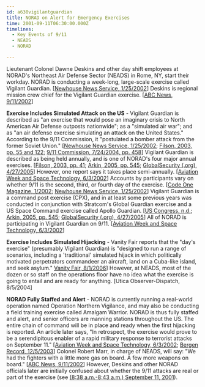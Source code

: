 ```yaml
---
id: a630vigilantguardian
title: NORAD on Alert for Emergency Exercises
time: 2001-09-11T06:30:00.000Z
timelines:
  - Key Events of 9/11
  - NEADS
  - NORAD

---
```


Lieutenant Colonel Dawne Deskins and other day shift employees at NORAD's Northeast Air Defense Sector (NEADS) in Rome, NY, start their workday. NORAD is conducting a week-long, large-scale exercise called Vigilant Guardian. [[Newhouse News Service, 1/25/2002][1]] Deskins is regional mission crew chief for the Vigilant Guardian exercise. [[ABC News, 9/11/2002][2]]

**Exercise Includes Simulated Attack on the US** - Vigilant Guardian is described as "an exercise that would pose an imaginary crisis to North American Air Defense outposts nationwide"; as a "simulated air war"; and as "an air defense exercise simulating an attack on the United States." According to the 9/11 Commission, it "postulated a bomber attack from the former Soviet Union." [[Newhouse News Service, 1/25/2002][1]; [Filson, 2003, pp. 55 and 122][3]; [9/11 Commission, 7/24/2004, pp. 458][4]] Vigilant Guardian is described as being held annually, and is one of NORAD's four major annual exercises. [[Filson, 2003, pp. 41][3]; [Arkin, 2005, pp. 545][5]; [GlobalSecurity (.org), 4/27/2005][6]] However, one report says it takes place semi-annually. [[Aviation Week and Space Technology, 6/3/2002][7]] Accounts by participants vary on whether 9/11 is the second, third, or fourth day of the exercise. [[Code One Magazine, 1/2002][8]; [Newhouse News Service, 1/25/2002][1]] Vigilant Guardian is a command post exercise (CPX), and in at least some previous years was conducted in conjunction with Stratcom's Global Guardian exercise and a US Space Command exercise called Apollo Guardian. [[US Congress, n.d.][9]; [Arkin, 2005, pp. 545][5]; [GlobalSecurity (.org), 4/27/2005][6]] All of NORAD is participating in Vigilant Guardian on 9/11. [[Aviation Week and Space Technology, 6/3/2002][7]]

**Exercise Includes Simulated Hijacking** - Vanity Fair reports that the "day's exercise" (presumably Vigilant Guardian) is "designed to run a range of scenarios, including a 'traditional' simulated hijack in which politically motivated perpetrators commandeer an aircraft, land on a Cuba-like island, and seek asylum." [Vanity Fair, 8/1/2006][10]] However, at NEADS, most of the dozen or so staff on the operations floor have no idea what the exercise is going to entail and are ready for anything. [Utica Observer-Dispatch, 8/5/2004]

**NORAD Fully Staffed and Alert** - NORAD is currently running a real-world operation named Operation Northern Vigilance, and may also be conducting a field training exercise called Amalgam Warrior. NORAD is thus fully staffed and alert, and senior officers are manning stations throughout the US. The entire chain of command will be in place and ready when the first hijacking is reported. An article later says, "In retrospect, the exercise would prove to be a serendipitous enabler of a rapid military response to terrorist attacks on September 11." [[Aviation Week and Space Technology, 6/3/2002][7]; [Bergen Record, 12/5/2003][11]] Colonel Robert Marr, in charge of NEADS, will say: "We had the fighters with a little more gas on board. A few more weapons on board." [[ABC News, 9/11/2002][2]] However, Deskins and other NORAD officials later are initially confused about whether the 9/11 attacks are real or part of the exercise (see [(8:38 a.m.-8:43 a.m.) September 11, 2001][12]).

[1]: https://web.archive.org/web/20020219050126/http://www.newhouse.com/archive/story1a012802.html
[2]: https://911research.wtc7.net/cache/pentagon/attack/abcnews091102_jenningsinterviews.html
[3]: https://www.amazon.com/Air-War-Over-America-Defense/dp/061512416X
[4]: https://web.archive.org/web/20041020144854/http://www.decloah.com/mirrors/9-11/911_Report.txt
[5]: https://www.amazon.com/Code-Names-Deciphering-Military-Operations/dp/1586420836
[6]: https://www.globalsecurity.org/military/ops/vigilant-guardian.htm
[7]: https://web.archive.org/web/20020917072642/http://www.aviationnow.com/content/publication/awst/20020603/avi_stor.htm
[8]: https://web.archive.org/web/20031121154045/http://www.codeonemagazine.com/archives/2002/articles/jan_02/defense/
[9]: http://commdocs.house.gov/committees/security/has062030.000(1)/has062030_2T.htm
[10]: https://www.vanityfair.com/news/2006/08/norad200608
[11]: https://web.archive.org/web/20031215113944/http://www.informationclearinghouse.info/article5352.htm
[12]: /timeline/#a837mistakeforexercise
